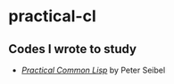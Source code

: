 practical-cl
============

## Codes I wrote to study

- [*Practical Common Lisp*][practical-common-lisp] by Peter Seibel

[practical-common-lisp]: http://www.gigamonkeys.com/book
